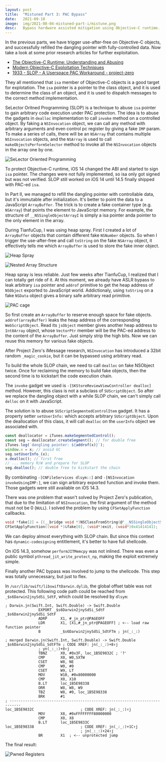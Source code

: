 ```yaml
---
layout:	post
title:  "Mistuned Part 3: PAC Bypass"
date:   2021-09-10
image:  img/2021-08-04-mistuned-part-i/mistune.png
desc:   Bypass hardware assisted mitigation using Objective-C runtime.
---
```


In the previous parts, we have trigger use-after-free on Objective-C objects, and successfully refilled the dangling pointer with fully-controlled data. Now take a look at some prior research articles for further exploitation.

* [The Objective-C Runtime:  Understanding and Abusing](http://phrack.org/issues/66/4.html#article)
* [Modern Objective-C Exploitation Techniques](http://phrack.org/issues/69/9.html#article)
* [1933 - SLOP - A Userspace PAC Workaround - project-zero](https://bugs.chromium.org/p/project-zero/issues/detail?id=1933)

They all mentioned that `isa` member of Objective-C objects is a good target for explotation. The `isa` pointer is a pointer to the class object, and it is used to determine the class of an object, and it is used to dispatch messages to the correct method implementation.

SeLector Oritned Programming (SLOP) is a technique to abuse `isa` pointer to gain arbitrary code execution under PAC protection. The idea is to abuse the gadgets in `dealloc` implementation to call `invoke` method on a controlled object. By faking a `NSInvocation` object, we can call any method with arbitrary arguments and even control pc register by giving a fake `IMP` param. To make a series of calls, there will be an `NSArray` that contains multiple `NSInvocation` objects, and the `NSArray` is used to call `makeObjectsPerformSelector` method to invoke all the `NSInvocation` objects in the array one by one.

![SeLector Oriented Programming](img/2021-09-10-mistuned-part-iii/slop.svg)

To protect Objective-C runtime, iOS 14 changed the ABI and started to sign `isa` pointer. The changes were not fully implemented, so isa only got signed but was not verified. SLOP still worked on iOS 14 until 14.5 finally shipped with PAC-ed `isa`.

In Part II, we managed to refill the dangling pointer with controllable data, but it's immutable after initialization. It's better to point the data to a JavaScript `ArrayBuffer`. The trick is to create a fake container type (e.g. `NSArray`) that points the element to JavaScript memory. For example, the structure of `__NSSingleObjectArrayI` is simply a isa pointer anda pointer to the only element in the array.

During TianfuCup, I was using heap spray. First I created a lot of `ArrayBuffer` objects that contain different fake `NSNumber` objects. So when I trigger the use-after-free and call `toString` on the fake `NSArray` object, it effectively tells me which `ArrayBuffer` is used to store the fake inner object.

![Heap Spray](img/2021-09-10-mistuned-part-iii/heap-spray.svg)

![Nested Array Structure](img/2021-09-10-mistuned-part-iii/nested-array.svg)

Heap spray is less reliable. Just few weeks after TianfuCup, I realized that I can totally get ride of it. At this moment, we already have ASLR bypass to leak arbitrary `isa` pointer and `addrof` primitive to get the heap address of `NSObject` exported to JavaScript world. Addictionaly, using `toString` on a fake `NSData` object gives a binary safe arbitrary read primitive.

![PAC cage](img/2021-09-10-mistuned-part-iii/pac-cage.svg)

So first create an `ArrayBuffer` to reserve enough space for fake objects. `addrof(arrayBuffer)` leaks the heap address of the corresponding `WebScriptObject`. Read its `jsObject` member gives another heap address to `Int8Array` object, whose `VectorPtr` member will be the PAC-ed address to the content of the `ArrayBuffer`. Just simply strip the high bits. Now we can reuse this memory for various fake objects.

After Project Zero's iMessage research, `NSInvocation` has introduced a 32bit random `_magic_cookie`, but it can be bypassed using arbitrary read.

To build the whole SLOP chain, we need to call `dealloc` on fake NSObject twice. Once for reclaiming the memory to build fake objects, then the second time is to kickstart the code execution chain.

The `invoke` gadget we used is `-[SKStoreReviewViewController dealloc]` method. However, this class is not a subclass of `SUScriptObject`. So after we replace the dangling object with a while SLOP chain, we can't simply call `delloc` on it with JavaScript.

The solution is to abuse `SUScriptSegmentedControlItem` gadget. It has a property setter `setUserInfo:` which accepts arbitrary `SUScriptObject`. Upon the deallocation of this class, it will call `dealloc` on the `userInfo` object we associated with.

```javascript
const deallocator = iTunes.makeSegmentedControl();
const seg = deallocator.createSegment(); // for double free
iTunes.log(`dangling pointer: ${addrof(x)}`);
window.x = x; // avoid GC
seg.setUserInfo_(x);
x.dealloc(); // first free
// ... memory R/W and prepare for SLOP
seg.dealloc(); // double free to kickstart the chain
```

By combinating `-[CNFileServices dlsym::]` and `-[NSInvocation invokeUsingIMP:]`, we can sign arbitrary exported function and invoke them. Those gadgets were still available on iOS 14.3.

There was one problem that wasn't solved by Project Zero's publication, that due to the limitation of `NSInvocation`, the first argument of the method must not be 0 (`NULL`). I solved the problem by using `CFSetApplyFunction` callbacks.

```c
void *fake[2] = {(__bridge void *)NSClassFromString(@"__NSSingleObjectSetI"), NULL};
CFSetApplyFunction((void *)&fake[0], (void*)exit, (void*)0x41414141);
```

We can deploy almost everything with SLOP chain. But since this context has `dynamic-codesigning` entitlement, it's better to have full shellcode.

On iOS 14.3, somehow `performJITMemcpy` was not inlined. There was even a public symbol `pthread_jit_write_protect_np`, making the exploit extremely simple.

Finally another PAC bypass was involved to jump to the shellcode. This step was totally unnecessary, but just to flex.

In `/usr/lib/swift/libswiftDarwin.dylib`, the global offset table was not protected. This following code path could be reached from `_$s6Darwin2jnySdSi_SdtF`, which could be resolved by `dlsym`:

```
; Darwin.jn(Swift.Int, Swift.Double) -> Swift.Double
               EXPORT _$s6Darwin2jnySdSi_SdtF
_$s6Darwin2jnySdSi_SdtF
               ADRP      X1, #_jn_ptr@PAGEOFF
               LDR       X1, [X1,#_jn_ptr@PAGEOFF] ; <-- load raw function pointer
               B         _$s6Darwin2jnySdSi_SdtFTm ; jn(_:_:)

; merged Darwin.jn(Swift.Int, Swift.Double) -> Swift.Double
_$s6Darwin2jnySdSi_SdtFTm ; CODE XREF: jn(_:_:)+8↑j
               ; yn(_:_:)+8↑j
               TBNZ      X0, #0x3F, loc_1B5E9832C ; '?'
               CMP       X0, W0,SXTW
               CSET      W8, NE
               CMP       W0, #0
               CSET      W9, LT
               MOV       W10, #0x80000000
               CMP       X0, X10
               B.LT      loc_1B5E98338
               ORR       W8, W8, W9
               TBZ       W8, #0, loc_1B5E98338
               BRK       #1
; ---------------------------------------------------------------------------
loc_1B5E9832C                     ; CODE XREF: jn(_:_:)↑j
               MOV       X8, #0xFFFFFFFF80000000
               CMP       X0, X8
               B.LT      loc_1B5E9833C
loc_1B5E98338                     ; CODE XREF: jn(_:_:)+1C↑j
                                  ; jn(_:_:)+24↑j
               BR        X1  ; <-- unprotected jump
```

The final result:

![Pwned Registers](img/2021-09-10-mistuned-part-iii/registers.png)
